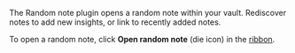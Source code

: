 The Random note plugin opens a random note within your vault. Rediscover notes to add new insights, or link to recently added notes.

To open a random note, click **Open random note** (die icon) in the [ribbon](ribbon.md).